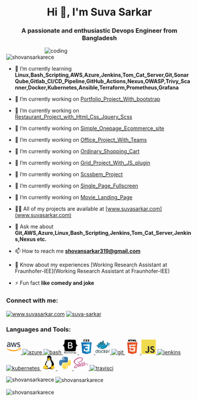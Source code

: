 <h1 align="center">Hi 👋, I'm Suva Sarkar</h1>
<h3 align="center">A passionate and enthusiastic Devops Engineer from Bangladesh</h3>

<img align="right" alt="coding" width="400" src="https://giphy.com/gifs/nice-smart-intelligent-UOiS4B0p4O2KxYxah8">

<p align="left"> <img src="https://komarev.com/ghpvc/?username=shovansarkarece&label=Profile%20views&color=0e75b6&style=flat" alt="shovansarkarece" /> </p>

- 🌱 I’m currently learning **Linux,Bash_Scripting,AWS,Azure,Jenkins,Tom_Cat_Server,Git,SonarQube,Gitlab_CI/CD_Pipeline,GitHub_Actions,Nexus,OWASP,Trivy_Scanner,Docker,Kubernetes,Ansible,Terraform,Prometheus,Grafana**

- 🔭 I’m currently working on [Portfolio_Project_With_bootstrap](https://portfolio-project-with-bootstrap.netlify.app/)

- 🔭 I’m currently working on [Restaurant_Project_with_Html_Css_Jquery_Scss](https://restaurant-project-with-html-css-jquery-scss.netlify.app/)

- 🔭 I’m currently working on [Simple_Onepage_Ecommerce_site](https://simple-onepage-ecommerce-site.netlify.app/)

- 🔭 I’m currently working on [Office_Project_With_Teams](https://office-project-with-teams.netlify.app/)

- 🔭 I’m currently working on [Ordinary_Shopping_Cart](https://ordinary-shopping-cart.netlify.app/)

- 🔭 I’m currently working on [Grid_Project_With_JS_plugin](https://grid-project-with-js-plugin.netlify.app/)

- 🔭 I’m currently working on [Scssbem_Project](https://scssbem-project.netlify.app/)

- 🔭 I’m currently working on [Single_Page_Fullscreen](https://single-page-fullscreen.netlify.app/)

- 🔭 I’m currently working on [Movie_Landing_Page](https://landing-page-movie.netlify.app/)

- 👨‍💻 All of my projects are available at [www.suvasarkar.com](www.suvasarkar.com)

- 💬 Ask me about **Git,AWS,Azure,Linux,Bash_Scripting,Jenkins,Tom_Cat_Server,Jenkins,Nexus etc.**

- 📫 How to reach me **shovansarkar319@gmail.com**

- 📄 Know about my experiences [Working Research Assistant at Fraunhofer-IEE](Working Research Assistant at Fraunhofer-IEE)

- ⚡ Fun fact **like comedy and joke**

<h3 align="left">Connect with me:</h3>
<p align="left">
<a href="https://dev.to/www.suvasarkar.com" target="blank"><img align="center" src="https://raw.githubusercontent.com/rahuldkjain/github-profile-readme-generator/master/src/images/icons/Social/devto.svg" alt="www.suvasarkar.com" height="30" width="40" /></a>
<a href="https://linkedin.com/in/suva-sarkar" target="blank"><img align="center" src="https://raw.githubusercontent.com/rahuldkjain/github-profile-readme-generator/master/src/images/icons/Social/linked-in-alt.svg" alt="suva-sarkar" height="30" width="40" /></a>
</p>

<h3 align="left">Languages and Tools:</h3>
<p align="left"> <a href="https://aws.amazon.com" target="_blank" rel="noreferrer"> <img src="https://raw.githubusercontent.com/devicons/devicon/master/icons/amazonwebservices/amazonwebservices-original-wordmark.svg" alt="aws" width="40" height="40"/> </a> <a href="https://azure.microsoft.com/en-in/" target="_blank" rel="noreferrer"> <img src="https://www.vectorlogo.zone/logos/microsoft_azure/microsoft_azure-icon.svg" alt="azure" width="40" height="40"/> </a> <a href="https://www.gnu.org/software/bash/" target="_blank" rel="noreferrer"> <img src="https://www.vectorlogo.zone/logos/gnu_bash/gnu_bash-icon.svg" alt="bash" width="40" height="40"/> </a> <a href="https://getbootstrap.com" target="_blank" rel="noreferrer"> <img src="https://raw.githubusercontent.com/devicons/devicon/master/icons/bootstrap/bootstrap-plain-wordmark.svg" alt="bootstrap" width="40" height="40"/> </a> <a href="https://www.w3schools.com/css/" target="_blank" rel="noreferrer"> <img src="https://raw.githubusercontent.com/devicons/devicon/master/icons/css3/css3-original-wordmark.svg" alt="css3" width="40" height="40"/> </a> <a href="https://www.docker.com/" target="_blank" rel="noreferrer"> <img src="https://raw.githubusercontent.com/devicons/devicon/master/icons/docker/docker-original-wordmark.svg" alt="docker" width="40" height="40"/> </a> <a href="https://git-scm.com/" target="_blank" rel="noreferrer"> <img src="https://www.vectorlogo.zone/logos/git-scm/git-scm-icon.svg" alt="git" width="40" height="40"/> </a> <a href="https://www.w3.org/html/" target="_blank" rel="noreferrer"> <img src="https://raw.githubusercontent.com/devicons/devicon/master/icons/html5/html5-original-wordmark.svg" alt="html5" width="40" height="40"/> </a> <a href="https://developer.mozilla.org/en-US/docs/Web/JavaScript" target="_blank" rel="noreferrer"> <img src="https://raw.githubusercontent.com/devicons/devicon/master/icons/javascript/javascript-original.svg" alt="javascript" width="40" height="40"/> </a> <a href="https://www.jenkins.io" target="_blank" rel="noreferrer"> <img src="https://www.vectorlogo.zone/logos/jenkins/jenkins-icon.svg" alt="jenkins" width="40" height="40"/> </a> <a href="https://kubernetes.io" target="_blank" rel="noreferrer"> <img src="https://www.vectorlogo.zone/logos/kubernetes/kubernetes-icon.svg" alt="kubernetes" width="40" height="40"/> </a> <a href="https://www.linux.org/" target="_blank" rel="noreferrer"> <img src="https://raw.githubusercontent.com/devicons/devicon/master/icons/linux/linux-original.svg" alt="linux" width="40" height="40"/> </a> <a href="https://www.python.org" target="_blank" rel="noreferrer"> <img src="https://raw.githubusercontent.com/devicons/devicon/master/icons/python/python-original.svg" alt="python" width="40" height="40"/> </a> <a href="https://sass-lang.com" target="_blank" rel="noreferrer"> <img src="https://raw.githubusercontent.com/devicons/devicon/master/icons/sass/sass-original.svg" alt="sass" width="40" height="40"/> </a> <a href="https://travis-ci.org" target="_blank" rel="noreferrer"> <img src="https://www.vectorlogo.zone/logos/travis-ci/travis-ci-icon.svg" alt="travisci" width="40" height="40"/> </a> </p>

<p><img align="left" src="https://github-readme-stats.vercel.app/api/top-langs?username=shovansarkarece&show_icons=true&locale=en&layout=compact" alt="shovansarkarece" /></p>

<p>&nbsp;<img align="center" src="https://github-readme-stats.vercel.app/api?username=shovansarkarece&show_icons=true&locale=en" alt="shovansarkarece" /></p>

<p><img align="center" src="https://github-readme-streak-stats.herokuapp.com/?user=shovansarkarece&" alt="shovansarkarece" /></p>
